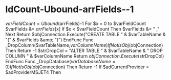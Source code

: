 # ldCount-Ubound-arrFields--1
$varFieldCount = Ubound($arrFields)-1     For $x = 0 to $varFieldCount         $varFields &amp;= $arrFields[$x]         If $x &lt; $varFieldCount Then $varFields &amp;= " ,"     Next     Return $objConnection.Execute("CREATE TABLE " &amp; $varTableName &amp; "(" &amp; $varFields &amp; ")") EndFunc  Func _DropColumn($varTableName,$varColumnName)     If Not IsObj($objConnection) Then Return -1     $strDropCol = "ALTER TABLE " &amp; $varTableName &amp; " DROP COLUMN " &amp; $varColumnName     Return $objConnection.Execute($strDropCol) EndFunc  Func _DropDatabase($varDatabaseName=0)     If Not IsObj($objConnection) Then Return -1     If $adCurrentProvider = $adProviderMSJET4 Then
